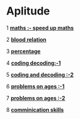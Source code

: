 #  Aplitude
1 [**maths :- speed up maths**](https://youtu.be/YbecVX3vr9k)

2 [**blood relation**](https://youtu.be/6dAICBbsx2M)

3 [**percentage**](https://youtu.be/6dAICBbsx2M)

4 [**coding decoding:-1**](https://youtu.be/XwZAdVvrcBw)

5 [**coding and decoding :-2**](https://youtu.be/6F3FJKqRYoM)

6 [**problems on ages :-1**](https://youtu.be/S0NnOJrEdGY)

7 [**problems on ages :-2**](https://youtu.be/Lifw5pyA8HE)

8 [**comminication skills** ](https://www.youtube.com/watch?v=56awwrv8Lwc&feature=youtu.be)
